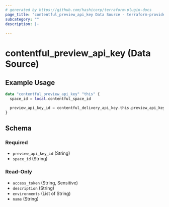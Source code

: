 ```yaml
---
# generated by https://github.com/hashicorp/terraform-plugin-docs
page_title: "contentful_preview_api_key Data Source - terraform-provider-contentful"
subcategory: ""
description: |-
  
---
```


# contentful_preview_api_key (Data Source)



## Example Usage

```terraform
data "contentful_preview_api_key" "this" {
  space_id = local.contentful_space_id

  preview_api_key_id = contentful_delivery_api_key.this.preview_api_key_id
}
```

<!-- schema generated by tfplugindocs -->
## Schema

### Required

- `preview_api_key_id` (String)
- `space_id` (String)

### Read-Only

- `access_token` (String, Sensitive)
- `description` (String)
- `environments` (List of String)
- `name` (String)


